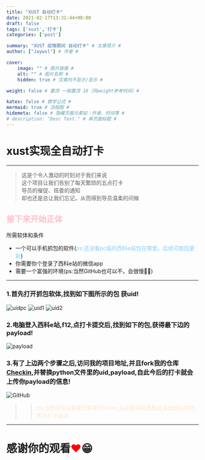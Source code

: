 ```yaml
---
title: "XUST 自动打卡"
date: 2021-02-17T13:31:44+08:00
draft: false
tags: ['xust','打卡']
categories: ['post']

summary: "XUST 疫情期间 自动打卡" # 文章简介 #
author: ["Jaywxl"] # 作者 #

cover:
    image: "" # 图片链接 #
    alt: "" # 图片名称 #
    hidden: true # 文章内不显示/显示 #

weight: false # 置顶 一般置顶 10（同weight参考时间）#

katex: false # 数学公式 #
mermaid: true # 流程图 #
hidemeta: false # 隐藏页面元素如：作者、时间等 #
# description: "Desc Text." # 单页面标题 #
---
```


# xust实现全自动打卡
***
>这是个令人激动的时刻对于我们来说\
>这个项目让我们告别了每天繁琐的五点打卡\
>导员的催促、班委的通知\
>却也还是总让我们忘记，从而得到导员温柔的问候

## <font color = 'pink'>接下来开始正体 </font>
所需软体和条件  
* 一个可以手机抓包的软件(<font color ='	#87CEFA'>ps:还没看pc版的西科e站包在哪里，后续可能回更新</font>)  
* 你需要你个登录了西科e站的微信app  
* 需要一个富强的环境(ps:当然GitHub也可以不，会很慢🤣🤣)  
  
***
### 1.首先打开抓包软体,找到如下图所示的包 获uid!  
![uidpc](https://tu.yaohuo.me/imgs/2021/02/d914926b9fd343d0.png "uidpc")
![uid1](https://tu.yaohuo.me/imgs/2021/02/5c9aef7ecd88ad2f.png "uid1")
![uid2](https://tu.yaohuo.me/imgs/2021/02/ff5296304a1ddd79.png "uid2")
### 2.电脑登入西科e站,f12,点打卡提交后,找到如下的包,获得最下边的payload!  
![payload](https://tu.yaohuo.me/imgs/2021/02/d4276c8006dd7b78.jpg "payload")
### 3.有了上边两个步骤之后,访问我的项目地址,并且fork我的仓库[Checkin](https://github.com/Victor9578/checkin),并替换python文件里的uid,payload,自此今后的打卡就会上传你payload的信息!  
![GitHub](https://tu.yaohuo.me/imgs/2021/02/4c1536854078e033.png "github")
>><font color='#FFE4C4'>ps:当然你可以替换文件里的sckey,从此获得消息推送,如出现{}字符,即为打卡成功</font>

***


# 感谢你的观看<font color='red'>❤</font>😁

<!--

